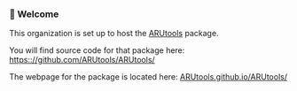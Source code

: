 ### 👋 Welcome

This organization is set up to host the [ARUtools](https::github.com/ARUtools/ARUtools/) package. 

You will find source code for that package here: 
    [https:://github.com/ARUtools/ARUtools/](https:://github.com/ARUtools/ARUtools/) 

The webpage for the package is located here: 
  [ARUtools.github.io/ARUtools/](https::github.com/ARUtools/ARUtools/)

